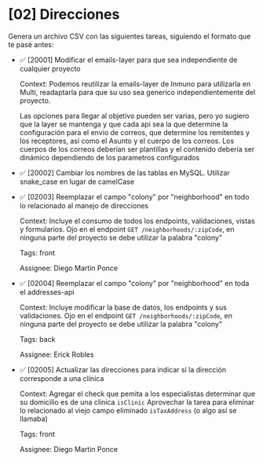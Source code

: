 # [02] Direcciones

Genera un archivo CSV con las siguientes tareas, siguiendo el formato que te pasé antes:

- ✅ [20001] Modificar el emails-layer para que sea independiente de cualquier proyecto

  Context: Podemos reutilizar la emails-layer de Inmuno para utilizarla en Multi, readaptarla para que su uso sea generico independientemente del proyecto.

  Las opciones para llegar al objetivo pueden ser varias, pero yo sugiero que la layer se mantenga y que cada api sea la que determine la configuración para el envio de correos, que determine los remitentes y los receptores, así como el Asunto y el cuerpo de los correos. Los cuerpos de los correos deberían ser plantillas y el contenido debería ser dinámico dependiendo de los parametros configurados

- ✅ [20002] Cambiar los nombres de las tablas en MySQL. Utilizar snake_case en lugar de camelCase

- ✅ [02003] Reemplazar el campo "colony" por "neighborhood" en todo lo relacionado al manejo de direcciones

  Context: Incluye el consumo de todos los endpoints, validaciones, vistas y formularios. Ojo en el endpoint `GET /neighborhoods/:zipCode`, en ninguna parte del proyecto se debe utilizar la palabra "colony"

  Tags: front

  Assignee: Diego Martin Ponce

- ✅ [02004] Reemplazar el campo "colony" por "neighborhood" en toda el addresses-api

  Context: Incluye modificar la base de datos, los endpoints y sus validaciones. Ojo en el endpoint `GET /neighborhoods/:zipCode`, en ninguna parte del proyecto se debe utilizar la palabra "colony"

  Tags: back

  Assignee: Erick Robles

- ✅ [02005] Actualizar las direcciones para indicar si la dirección corresponde a una clínica

  Context: Agregar el check que pemita a los especialistas determinar que su domicilio es de una clinica `isClinic`
  Aprovechar la tarea para eliminar lo relacionado al viejo campo eliminado `isTaxAddress` (o algo así se llamaba)

  Tags: front

  Assignee: Diego Martin Ponce
